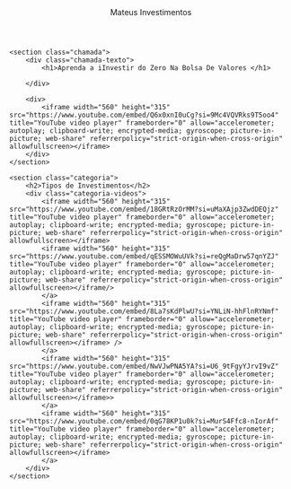 <html lang="pt-BR">

<head>
    <link rel="stylesheet" href="styles.css">
    <link rel="preconnect" href="https://fonts.googleapis.com">
    <link rel="preconnect" href="https://fonts.gstatic.com" crossorigin>
    <link
        href="https://fonts.googleapis.com/css2?family=Chakra+Petch:ital,wght@0,300;0,400;0,500;0,600;0,700;1,300;1,400;1,500;1,600;1,700&display=swap"
        rel="stylesheet">
    <title>Guiminamflix</title>
</head>

<body>
    <header>Mateus Investimentos</header>

    <section class="chamada">
        <div class="chamada-texto">
            <h1>Aprenda a iInvestir do Zero Na Bolsa De Valores </h1>
            
        </div>

        <div>
            <iframe width="560" height="315" src="https://www.youtube.com/embed/Q6x0xnI0uCg?si=9Mc4VQVRks9T5oo4" title="YouTube video player" frameborder="0" allow="accelerometer; autoplay; clipboard-write; encrypted-media; gyroscope; picture-in-picture; web-share" referrerpolicy="strict-origin-when-cross-origin" allowfullscreen></iframe>
        </div>
    </section>

    <section class="categoria">
        <h2>Tipos de Investimentos</h2>
        <div class="categoria-videos">
            <iframe width="560" height="315" src="https://www.youtube.com/embed/18GRtRzOrMM?si=uMaXAjp3ZwdDEQjz" title="YouTube video player" frameborder="0" allow="accelerometer; autoplay; clipboard-write; encrypted-media; gyroscope; picture-in-picture; web-share" referrerpolicy="strict-origin-when-cross-origin" allowfullscreen></iframe>
            <iframe width="560" height="315" src="https://www.youtube.com/embed/qESSMOWuUVk?si=reQgMaDrw57qnYZJ" title="YouTube video player" frameborder="0" allow="accelerometer; autoplay; clipboard-write; encrypted-media; gyroscope; picture-in-picture; web-share" referrerpolicy="strict-origin-when-cross-origin" allowfullscreen></iframe/>
            </a>
            <iframe width="560" height="315" src="https://www.youtube.com/embed/8La7sKdPlwU?si=YNLiN-hhFlnRYNmf" title="YouTube video player" frameborder="0" allow="accelerometer; autoplay; clipboard-write; encrypted-media; gyroscope; picture-in-picture; web-share" referrerpolicy="strict-origin-when-cross-origin" allowfullscreen></iframe> />
            </a>
            <iframe width="560" height="315" src="https://www.youtube.com/embed/NwVJwPNA5YA?si=U6_9tFgyYJrvI9vZ" title="YouTube video player" frameborder="0" allow="accelerometer; autoplay; clipboard-write; encrypted-media; gyroscope; picture-in-picture; web-share" referrerpolicy="strict-origin-when-cross-origin" allowfullscreen></iframe>>
            </a>
            <iframe width="560" height="315" src="https://www.youtube.com/embed/0qG78KP1u0k?si=MurS4Ffc8-nIorAf" title="YouTube video player" frameborder="0" allow="accelerometer; autoplay; clipboard-write; encrypted-media; gyroscope; picture-in-picture; web-share" referrerpolicy="strict-origin-when-cross-origin" allowfullscreen></iframe>
            </a>
        </div>
    </section>

</body>

</html>
